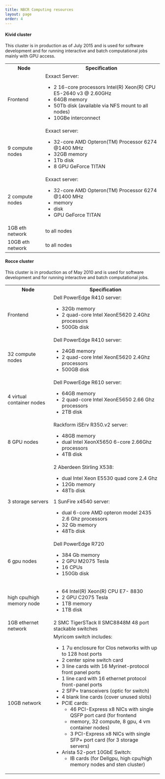 ```yaml
---
title: NBCR Computing resources
layout: page
order: 4
---
```


#### Kivid cluster

This cluster is in production as of July 2015 and is 
used for software development and for running interactive
and batch computational jobs mainly with GPU access.

<table class="resources">
  <tr><th>Node</th><th>Specification</th></tr>
  <tr><td>Frontend</td>
      <td>Exxact Server:
      <ul>
      <li>2 16-core processors Intel(R) Xeon(R) CPU E5-2640 v3 @ 2.60GHz</li>
      <li>64GB memory</li>
      <li>50Tb disk (available via NFS mount to all nodes)</li>
      <li>10GBe interconnect</li>
      </ul>
      </td>
  </tr>
  <tr><td>9 compute nodes</td>
      <td>Exxact server:
      <ul>
      <li>32-core AMD Opteron(TM) Processor 6274 @1400 MHz</li>
      <li>32GB memory</li>
      <li>1Tb disk</li>
      <li>8 GPU GeForce TITAN</li>
      </ul>
      </td>
  </tr>
  <tr><td>2 compute nodes</td>
      <td>Exxact server:
      <ul>
      <li>32-core AMD Opteron(TM) Processor 6274 @1400 MHz </li>
      <li> memory </li>
      <li> disk </li>
      <li> GPU GeForce TITAN </li>
      </ul>
      </td>
  </tr>
  <tr><td>1GB eth network</td>
      <td>to all nodes </td>
  </tr>
  <tr><td>10GB eth network</td>
      <td>to all nodes </td>
  </tr>
</table>

<p></p>

#### Rocce cluster

This cluster is in production as of May 2010 and is 
used for software development and for running interactive
and batch computational jobs.

<table class="resources">
  <tr><th>Node</th><th>Specification</th></tr>
  <tr><td>Frontend</td>
      <td>Dell PowerEdge R410 server:
      <ul>
      <li> 32Gb memory</li>
      <li> 2 quad-core Intel XeonE5620 2.4Ghz processors</li>
      <li> 500Gb disk</li>
      </ul>
      </td>
  </tr>
  <tr><td>32 compute nodes</td>
      <td>Dell PowerEdge R410 server:
      <ul>
      <li>24GB memory </li>
      <li>2 quad-core Intel XeonE5620 2.4Ghz processors </li>
      <li>500GB disk </li>
      </ul>
      </td>
  </tr>
  <tr><td>4 virtual container nodes</td>
      <td>Dell PowerEdge R610 server:
      <ul>
      <li>64GB memory </li>
      <li>2 quad-core Intel XeonE5650 2.66 Ghz processors </li>
      <li>2TB disk </li>
      </ul>
      </td>
  </tr>
  <tr><td>8 GPU nodes</td>
      <td>Rackform iSErv R350.v2 server:
      <ul>
      <li>48GB memory </li>
      <li>dual Intel XeonX5650 6-core 2.66Ghz processors </li>
      <li>4TB disk </li>
      </ul>
      </td>
  </tr>
<!--  Dead node
  <tr><td>high memory node</td>
      <td>Rackform iServ R422 server:
      <ul> 
      <li>256 Gb memory</li>
      <li>4 Intel Xeon E7530 6-core 1.86Ghz</li>
      <li>4TB disk</li>
      </ul> 
      </td> 
  </tr>
-->
  <tr><td>3 storage servers</td>
      <td>2 Aberdeen Stirling X538:
      <ul> 
      <li>dual Intel Xeon E5530 quad core 2.4 Ghz </li>
      <li>12Gb memory </li>
      <li>48Tb disk </li>
      </ul> 
         1 SunFire x4540 server:
      <ul> 
      <li>dual 6-core AMD opteron model 2435 2.6 Ghz processors </li>
      <li>32 Gb memory </li>
      <li>48Tb disk </li>
      </ul> 
      </td> 
  </tr>
  <tr><td>6 gpu nodes</td>
      <td>Dell PowerEdge R720
       <ul>
       <li>384 Gb memory </li>
       <li>2 GPU M2075 Tesla </li>
       <li>16 CPUs </li>
       <li>150Gb disk </li>
       </ul>
       </td>
  </tr>
  <tr><td>high cpu/high memory node</td>
      <td>
      <ul>
      <li>64 Intel(R) Xeon(R) CPU E7- 8830 </li>
      <li>2 GPU C2075 Tesla </li>
      <li>1TB memory </li>
      <li>1TB disk </li>
      </ul>
      </td>
  </tr>
  <tr><td>1GB ethernet network</td> 
       <td>2 SMC TigerSTack II SMC8848M 48 port stackable switches </td>
  </tr>

  <tr><td>10GB network</td>
      <td>Myricom switch includes:
      <ul>
      <li>1 7u enclosure for Clos networks with up to 128 host ports</li>
      <li>2 center spine switch card </li>
      <li>3 line cards with 16 Myrinet-protocol front panel ports </li>
      <li>1 line card with 16 ethernet protocol front-panel ports </li>
      <li>2 SFP+ transceivers (optic for switch) </li>
      <li>4 blank line cards (cover unused slots) </li>
      <li>PCIE cards:
        <ul>
        <li>46 PCI-Express x8 NICs with single QSFP port card (for frontend</li>
        <li>memory, 32 compute, 8 gpu, 4 vm container nodes)</li>
        <li>3 PCI-Express x8 NICs with single SFP+ port card (for 3 storage servers)</li>
        </ul></li>
      <li>Arista 52-port 10GbE Switch:
        <ul>
        <li>IB cards (for Dellgpu, high cpu/high memory nodes and sten cluster)</li>
        </ul></li>
      </ul>
      </td>
  </tr>

</table>


<!--
#### Sten cluster

Cluster sten.ucsd.edu is in production as of May 2012.

This cluster hosts scientific applications that are accessible via web
services. There are no interactive logins.

Please see
[http://nbcr-222.ucsd.edu](http://nbcr-222.ucsd.edu "http://nbcr-222.ucsd.edu")


Frontend

EclipseA64 2U AMD server:

-   16-core AMD Opteron(TM) Processor 6212 @1400 MHz
-   32GB memory
-   500Gb disk
-   IB+10GBe interconnect

6 compute nodes

EclipseA64 2U AMD server with:

-   32-core AMD Opteron(TM) Processor 6274 @1400 MHz
-   64GB
-   500Gb disk
-   IB+10GB interconnect

1 compute node

EclipseA64 2U AMD server :

-   16-core AMD Opteron(TM) Processor 6212 @1400 MHz
-   32GB
-   500Gb disk
-   IB+10GBe interconnect

1 storage node

-   24 GB memory
-   16 Intel(R) Xeon(R) CPU E5620 @ 2.40GHz
-   10TB disk

1GB ethernet network

Melanox 18-port QDR switch

10GB network

Arista 52-port 10GbE Switch

(also used for some nodes on rocce cluster)

-->

